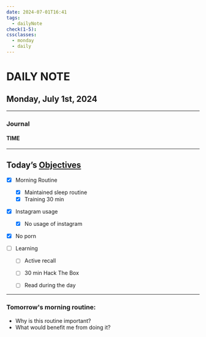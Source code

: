 ```yaml
---
date: 2024-07-01T16:41
tags:
  - dailyNote
check(1-5): 
cssclasses:
  - monday
  - daily
---
```


# DAILY NOTE
## Monday, July 1st, 2024

***
### Journal
#### TIME


***
## Today’s [Objectives](Objectives%20from%20March%2023%20to%20September%2023%20)

- [x] Morning Routine
	- [x] Maintained sleep routine
	- [x] Training 30 min 

- [x]  Instagram usage
	- [x] No usage of instagram

- [x] No porn 

- [ ] Learning
	- [ ] Active recall
	- [ ] 30 min Hack The Box
	- [ ] Read during the day


---
### Tomorrow's morning routine: 
+ Why is this routine important? 
+ What would benefit me from doing it?